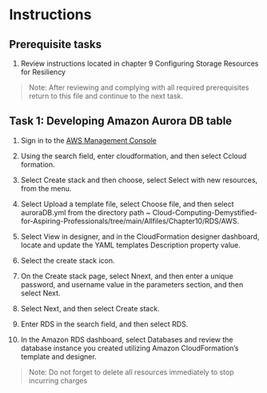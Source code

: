 # Instructions

## Prerequisite tasks

1. Review instructions located in chapter 9 Configuring Storage Resources for Resiliency
> Note: After reviewing and complying with all required prerequisites return to this file and continue to the next task.

## Task 1: Developing Amazon Aurora DB table

1.	Sign in to the [AWS Management Console](https://console.aws.amazon.com/console/)

3.	Using the search field, enter cloudformation, and then select Ccloud formation.

5.	Select Create stack and then choose, select Select with new resources, from the menu.

7.	Select Upload a template file, select Choose file, and then select auroraDB.yml from the directory path ~ Cloud-Computing-Demystified-for-Aspiring-Professionals/tree/main/Allfiles/Chapter10/RDS/AWS.

9.	Select View in designer, and in the CloudFormation designer dashboard, locate and update the YAML templates Description property value.

11.	Select the create stack icon.

13.	On the Create stack page, select Nnext, and then enter a unique password, and username value in the parameters section, and then select Next.

15.	Select Next, and then select Create stack.

17.	Enter RDS in the search field, and then select RDS.

19.	In the Amazon RDS dashboard, select Databases and review the database instance you created utilizing Amazon CloudFormation’s template and designer.

> Note: Do not forget to delete all resources immediately to stop incurring charges
